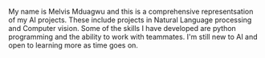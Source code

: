 My name is Melvis Mduagwu and this is a comprehensive representsation of my AI projects. These include projects in Natural Language processing and Computer vision. Some of the skills I have developed are python programming and the ability to work with teammates. I'm still new to AI and open to learning more as time goes on.
